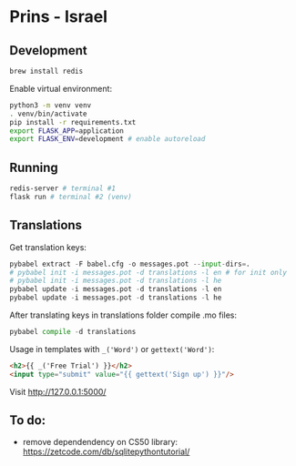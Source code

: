 # Prins - Israel

## Development

```sh
brew install redis
```

Enable virtual environment:

```sh
python3 -m venv venv
. venv/bin/activate
pip install -r requirements.txt
export FLASK_APP=application
export FLASK_ENV=development # enable autoreload
```

## Running

```sh
redis-server # terminal #1
flask run # terminal #2 (venv)
```

## Translations

Get translation keys:

```python
pybabel extract -F babel.cfg -o messages.pot --input-dirs=.
# pybabel init -i messages.pot -d translations -l en # for init only
# pybabel init -i messages.pot -d translations -l he
pybabel update -i messages.pot -d translations -l en
pybabel update -i messages.pot -d translations -l he
```

After translating keys in translations folder compile .mo files:

```python
pybabel compile -d translations
```

Usage in templates with `_('Word')` or `gettext('Word')`:

```html
<h2>{{ _('Free Trial') }}</h2>
<input type="submit" value="{{ gettext('Sign up') }}"/>
```


Visit http://127.0.0.1:5000/


## To do:

- remove dependendency on CS50 library: https://zetcode.com/db/sqlitepythontutorial/